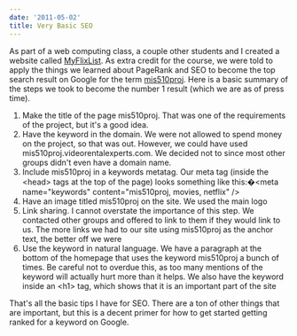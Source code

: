 ```yaml
---
date: '2011-05-02'
title: Very Basic SEO
---
```


<p>As part of a web computing class, a couple other students and I created a website called <a href="https://www.videorentalexperts.com">MyFlixList</a>. As extra credit for the course, we were told to apply the things we learned about PageRank and SEO to become the top search result on Google for the term <a href="https://www.videorentalexperts.com">mis510proj</a>. Here is a basic summary of the steps we took to become the number 1 result (which we are as of press time).</p>
<ol>
<li>Make the title of the page mis510proj. That was one of the requirements of the project, but it's a good idea.</li>
<li>Have the keyword in the domain. We were not allowed to spend money on the project, so that was out. However, we could have used mis510proj.videorentalexperts.com. We decided not to since most other groups didn't even have a domain name.</li>
<li>Include mis510proj in a keywords metatag. Our meta tag (inside the &lt;head&gt; tags at the top of the page) looks something like this:�&lt;meta name="keywords" content="mis510proj, movies, netflix" /&gt;</li>
<li>Have an image titled mis510proj on the site. We used the main logo</li>
<li>Link sharing. I cannot overstate the importance of this step. We contacted other groups and offered to link to them if they would link to us. The more links we had to our site using mis510proj as the anchor text, the better off we were</li>
<li>Use the keyword in natural language. We have a paragraph at the bottom of the homepage that uses the keyword mis510proj a bunch of times. Be careful not to overdue this, as too many mentions of the keyword will actually hurt more than it helps. We also have the keyword inside an &lt;h1&gt; tag, which shows that it is an important part of the site</li>
</ol>
<p>That's all the basic tips I have for SEO. There are a ton of other things that are important, but this is a decent primer for how to get started getting ranked for a keyword on Google.</p>
